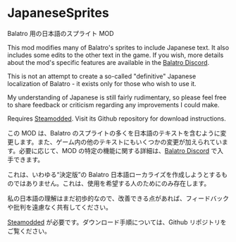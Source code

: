 # JapaneseSprites
Balatro 用の日本語のスプライト MOD

This mod modifies many of Balatro's sprites to include Japanese text. It also includes some edits to the other text in the game. If you wish, more details about the mod's specific features are available in the [Balatro Discord](https://discord.gg/balatro).

This is not an attempt to create a so-called "definitive" Japanese localization of Balatro - it exists only for those who wish to use it.

My understanding of Japanese is still fairly rudimentary, so please feel free to share feedback or criticism regarding any improvements I could make.

Requires [Steamodded](https://github.com/Steamopollys/Steamodded). Visit its Github repository for download instructions.


この MOD は、Balatro のスプライトの多くを日本語のテキストを含むように変更します。また、ゲーム内の他のテキストにもいくつかの変更が加えられています。必要に応じて、MOD の特定の機能に関する詳細は、[Balatro Discord](https://discord.gg/balatro) で入手できます。

これは、いわゆる“決定版”の Balatro 日本語ローカライズを作成しようとするものではありません。これは、使用を希望する人のためにのみ存在します。

私の日本語の理解はまだ初歩的なので、改善できる点があれば、フィードバックや批判を遠慮なく共有してください。

[Steamodded](https://github.com/Steamopollys/Steamodded) が必要です。ダウンロード手順については、Github リポジトリをご覧ください。
